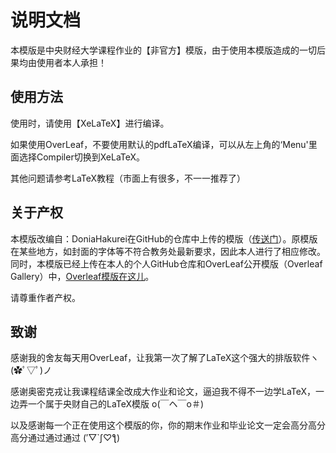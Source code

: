 # 说明文档

本模版是中央财经大学课程作业的【非官方】模版，由于使用本模版造成的一切后果均由使用者本人承担！

## 使用方法

使用时，请使用【XeLaTeX】进行编译。

如果使用OverLeaf，不要使用默认的pdfLaTeX编译，可以从左上角的‘Menu'里面选择Compiler切换到XeLaTeX。

其他问题请参考LaTeX教程（市面上有很多，不一一推荐了）

## 关于产权

本模版改编自：DoniaHakurei在GitHub的仓库中上传的模版（[传送门](https://github.com/DoniaHakurei/CUFE_thesis_LaTeX_template)）。原模版在某些地方，如封面的字体等不符合教务处最新要求，因此本人进行了相应修改。
同时，本模版已经上传在本人的个人GitHub仓库和OverLeaf公开模版（Overleaf Gallery）中，[Overleaf模版在这儿](https://www.overleaf.com/latex/templates/central-university-of-finance-and-economics-cufe-course-report-latex-template/zjsmnqbwgmyg)。

请尊重作者产权。

## 致谢

感谢我的舍友每天用OverLeaf，让我第一次了解了LaTeX这个强大的排版软件ヽ(✿ﾟ▽ﾟ)ノ

感谢奥密克戎让我课程结课全改成大作业和论文，逼迫我不得不一边学LaTeX，一边弄一个属于央财自己的LaTeX模版 o(￣ヘ￣o＃)

以及感谢每一个正在使用这个模版的你，你的期末作业和毕业论文一定会高分高分高分通过通过通过 (′▽`ʃ♡ƪ)

